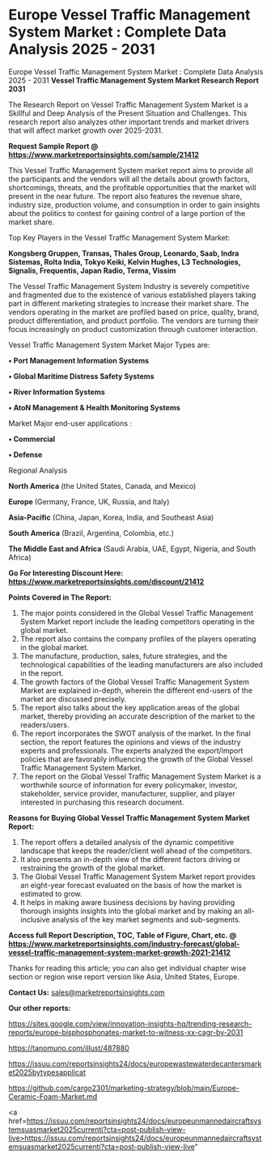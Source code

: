 # Europe Vessel Traffic Management System Market : Complete Data Analysis 2025 - 2031
Europe Vessel Traffic Management System Market : Complete Data Analysis 2025 - 2031
<strong>Vessel Traffic Management System Market Research Report 2031</strong>

The Research Report on Vessel Traffic Management System Market is a Skillful and Deep Analysis of the Present Situation and Challenges. This research report also analyzes other important trends and market drivers that will affect market growth over 2025-2031.

<strong>Request Sample Report @ <a href=https://www.marketreportsinsights.com/sample/21412>https://www.marketreportsinsights.com/sample/21412</a></strong>

This Vessel Traffic Management System market report aims to provide all the participants and the vendors will all the details about growth factors, shortcomings, threats, and the profitable opportunities that the market will present in the near future. The report also features the revenue share, industry size, production volume, and consumption in order to gain insights about the politics to contest for gaining control of a large portion of the market share.

Top Key Players in the Vessel Traffic Management System Market:

<strong>Kongsberg Gruppen, Transas, Thales Group, Leonardo, Saab, Indra Sistemas, Rolta India, Tokyo Keiki, Kelvin Hughes, L3 Technologies, Signalis, Frequentis, Japan Radio, Terma, Vissim</strong>

The Vessel Traffic Management System Industry is severely competitive and fragmented due to the existence of various established players taking part in different marketing strategies to increase their market share. The vendors operating in the market are profiled based on price, quality, brand, product differentiation, and product portfolio. The vendors are turning their focus increasingly on product customization through customer interaction.

Vessel Traffic Management System Market Major Types are:

<strong>• Port Management Information Systems

• Global Maritime Distress Safety Systems

• River Information Systems

• AtoN Management & Health Monitoring Systems</strong>

Market Major end-user applications :

<strong>• Commercial

• Defense</strong>

Regional Analysis

</u><strong><b>North America</b></strong> (the United States, Canada, and Mexico)

<strong><b>Europe </b></strong>(Germany, France, UK, Russia, and Italy)

<strong><b>Asia-Pacific</b></strong> (China, Japan, Korea, India, and Southeast Asia)

<strong><b>South America</b></strong> (Brazil, Argentina, Colombia, etc.)

<strong><b>The Middle East and Africa</b></strong> (Saudi Arabia, UAE, Egypt, Nigeria, and South Africa)

<strong>Go For Interesting Discount Here: <a href=https://www.marketreportsinsights.com/discount/21412>https://www.marketreportsinsights.com/discount/21412</a></strong>

<strong>Points Covered in The Report:</strong>
<ol>
  <li>The major points considered in the Global Vessel Traffic Management System Market report include the leading competitors operating in the global market.</li>
  <li>The report also contains the company profiles of the players operating in the global market.</li>
  <li>The manufacture, production, sales, future strategies, and the technological capabilities of the leading manufacturers are also included in the report.</li>
  <li>The growth factors of the Global Vessel Traffic Management System Market are explained in-depth, wherein the different end-users of the market are discussed precisely.</li>
  <li>The report also talks about the key application areas of the global market, thereby providing an accurate description of the market to the readers/users.</li>
  <li>The report incorporates the SWOT analysis of the market. In the final section, the report features the opinions and views of the industry experts and professionals. The experts analyzed the export/import policies that are favorably influencing the growth of the Global Vessel Traffic Management System Market.</li>
  <li>The report on the Global Vessel Traffic Management System Market is a worthwhile source of information for every policymaker, investor, stakeholder, service provider, manufacturer, supplier, and player interested in purchasing this research document.</li>
</ol>
<strong>Reasons for Buying Global Vessel Traffic Management System Market Report:</strong>

<ol>
  <li>The report offers a detailed analysis of the dynamic competitive landscape that keeps the reader/client well ahead of the competitors.</li>
  <li>It also presents an in-depth view of the different factors driving or restraining the growth of the global market.</li>
  <li>The Global Vessel Traffic Management System Market report provides an eight-year forecast evaluated on the basis of how the market is estimated to grow.</li>
  <li>It helps in making aware business decisions by having providing thorough insights insights into the global market and by making an all-inclusive analysis of the key market segments and sub-segments.</li>
</ol>
<strong>Access full Report Description, TOC, Table of Figure, Chart, etc. @ <a href=https://www.marketreportsinsights.com/industry-forecast/global-vessel-traffic-management-system-market-growth-2021-21412>https://www.marketreportsinsights.com/industry-forecast/global-vessel-traffic-management-system-market-growth-2021-21412</a></strong>


Thanks for reading this article; you can also get individual chapter wise section or region wise report version like Asia, United States, Europe.

<strong>Contact Us:</strong>
sales@marketreportsinsights.com

<strong>Our other reports:</strong>

<a href=https://sites.google.com/view/innovation-insights-hq/trending-research-reports/europe-bisphosphonates-market-to-witness-xx-cagr-by-2031>https://sites.google.com/view/innovation-insights-hq/trending-research-reports/europe-bisphosphonates-market-to-witness-xx-cagr-by-2031</a>

<a href=https://tanomuno.com/illust/487880>https://tanomuno.com/illust/487880</a>

<a href=https://issuu.com/reportsinsights24/docs/europewastewaterdecantersmarket2025bytypesapplicat>https://issuu.com/reportsinsights24/docs/europewastewaterdecantersmarket2025bytypesapplicat</a>

<a href=https://github.com/cargo2301/marketing-strategy/blob/main/Europe-Ceramic-Foam-Market.md>https://github.com/cargo2301/marketing-strategy/blob/main/Europe-Ceramic-Foam-Market.md</a>

<a href=https://issuu.com/reportsinsights24/docs/europeunmannedaircraftsystemsuasmarket2025currenti?cta=post-publish-view-live>https://issuu.com/reportsinsights24/docs/europeunmannedaircraftsystemsuasmarket2025currenti?cta=post-publish-view-live</a>"
